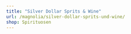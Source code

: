 ```yaml
---
title: "Silver Dollar Sprits & Wine"
url: /magnolia/silver-dollar-sprits-und-wine/
shop: Spirituosen
---
```

